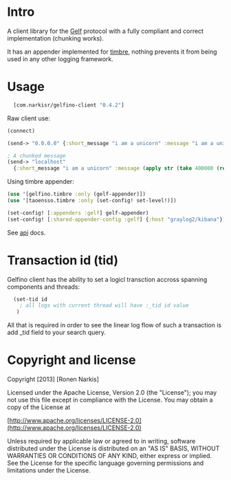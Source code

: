 # Intro 
A client library for the [Gelf](https://github.com/Graylog2/graylog2-docs/wiki/GELF) protocol with a fully compliant and correct implementation (chunking works). 

It has an appender implemented for [timbre](https://github.com/ptaoussanis/timbre), nothing prevents it from being used in any other logging framework. 

# Usage

```clojure
  [com.narkisr/gelfino-client "0.4.2"]
```

Raw client use:

```clojure
(connect)

(send-> "0.0.0.0" {:short_message "i am a unicorn" :message "i am a unicorn" :level 4})

; A chunked message
(send-> "localhost" 
  {:short_message "i am a unicorn" :message (apply str (take 400000 (repeat "I am a unicorn")))})
```

Using timbre appender:

```clojure
(use '[gelfino.timbre :only (gelf-appender)])
(use '[taoensso.timbre :only (set-config! set-level!)])

(set-config! [:appenders :gelf] gelf-appender)
(set-config! [:shared-appender-config :gelf] {:host "graylog2/kibana"})
```

See [api](http://narkisr.github.com/gelfino-client/index.html) docs.

# Transaction id (tid)
 
Gelfino client has the ability to set a logicl transction accross spanning components and threads:

```clojure
  (set-tid id 
    ; all logs with current thread will have :_tid id value    
   )
```

All that is required in order to see the linear log flow of such a transaction is add _tid field to your search query.

# Copyright and license

Copyright [2013] [Ronen Narkis]

Licensed under the Apache License, Version 2.0 (the "License");
you may not use this file except in compliance with the License.
You may obtain a copy of the License at

  [http://www.apache.org/licenses/LICENSE-2.0](http://www.apache.org/licenses/LICENSE-2.0)

Unless required by applicable law or agreed to in writing, software
distributed under the License is distributed on an "AS IS" BASIS,
WITHOUT WARRANTIES OR CONDITIONS OF ANY KIND, either express or implied.
See the License for the specific language governing permissions and
limitations under the License.
